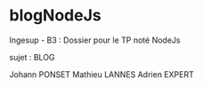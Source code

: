 # blogNodeJs
Ingesup - B3 : Dossier pour le TP noté NodeJs

sujet : BLOG

Johann PONSET
Mathieu LANNES
Adrien EXPERT

